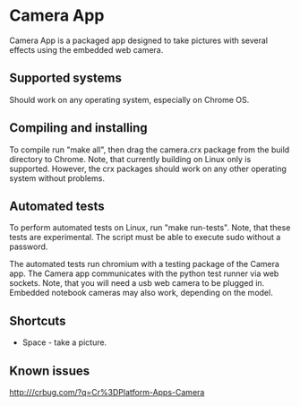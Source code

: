 Camera App
==========

Camera App is a packaged app designed to take pictures with several effects using the embedded web camera.

Supported systems
-----------------
Should work on any operating system, especially on Chrome OS.

Compiling and installing
------------------------

To compile run "make all", then drag the camera.crx package from the build directory to Chrome. Note, that currently building on Linux only is supported. However, the crx packages should work on any other operating system without problems.

Automated tests
---------------

To perform automated tests on Linux, run "make run-tests". Note, that these tests are experimental.
The script must be able to execute sudo without a password.

The automated tests run chromium with a testing package of the Camera app. The Camera app communicates with the python test runner via web sockets. Note, that you will need a usb web camera to be plugged in. Embedded notebook cameras may also work, depending on the model.

Shortcuts
---------
* Space - take a picture.

Known issues
------------
<http:///crbug.com/?q=Cr%3DPlatform-Apps-Camera>
